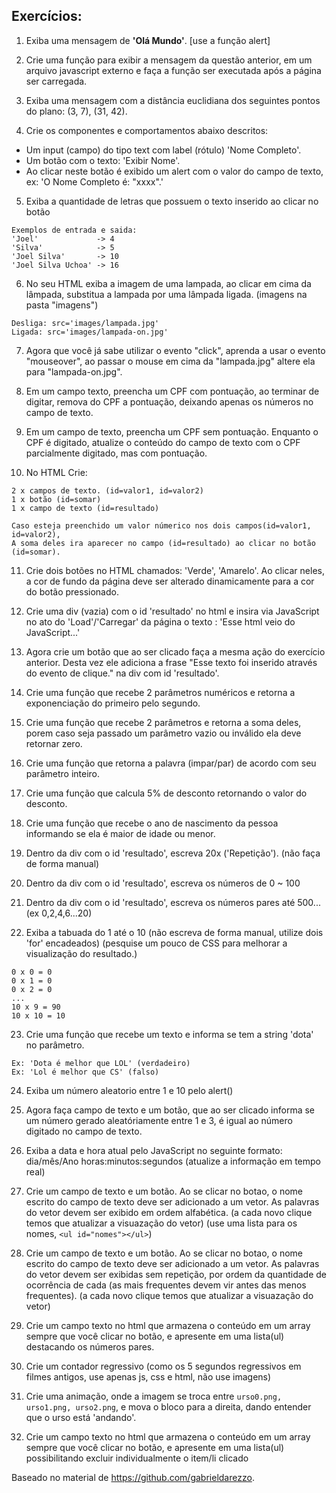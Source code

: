 ## Exercícios:
1. Exiba uma mensagem de **'Olá Mundo'**. [use a função alert]

2. Crie uma função para exibir a mensagem da questão anterior, em um arquivo javascript externo e
faça a função ser executada após a página ser carregada.

3. Exiba uma mensagem com a distância euclidiana dos seguintes pontos do plano: (3, 7), (31, 42).

4. Crie os componentes e comportamentos abaixo descritos:

  - Um input (campo) do tipo text com label (rótulo) 'Nome Completo'.
  - Um botão com o texto: 'Exibir Nome'.
  - Ao clicar neste botão é exibido um alert com o valor do campo de texto, ex:
  'O Nome Completo é: "xxxx".'

5. Exiba a quantidade de letras que possuem o texto inserido ao clicar no botão

```
Exemplos de entrada e saida:
'Joel'             -> 4
'Silva'            -> 5
'Joel Silva'       -> 10
'Joel Silva Uchoa' -> 16
```

6. No seu HTML exiba a imagem de uma lampada, ao clicar em cima da lâmpada,
substitua a lampada por uma lâmpada ligada. (imagens na pasta "imagens")

```
Desliga: src='images/lampada.jpg'
Ligada: src='images/lampada-on.jpg'
```

7. Agora que você já sabe utilizar o evento "click", aprenda a usar o evento
"mouseover", ao passar o mouse em cima da "lampada.jpg" altere ela para
"lampada-on.jpg".

8. Em um campo texto, preencha um CPF com pontuação, ao terminar de digitar, remova do CPF
a pontuação, deixando apenas os números no campo de texto.

9. Em um campo de texto, preencha um CPF sem pontuação. Enquanto o CPF é digitado, atualize
o conteúdo do campo de texto com o CPF parcialmente digitado, mas com pontuação.

10. No HTML Crie:

```
2 x campos de texto. (id=valor1, id=valor2)
1 x botão (id=somar)
1 x campo de texto (id=resultado)

Caso esteja preenchido um valor númerico nos dois campos(id=valor1, id=valor2), 
A soma deles ira aparecer no campo (id=resultado) ao clicar no botão (id=somar).
```

11. Crie dois botões no HTML chamados: 'Verde', 'Amarelo'. Ao clicar neles, a
cor de fundo da página deve ser alterado dinamicamente para a cor do botão pressionado.

12. Crie uma div (vazia) com o id 'resultado' no html e insira via JavaScript
no ato do 'Load'/'Carregar' da página o texto : 'Esse html veio do
JavaScript...'

13. Agora crie um botão que ao ser clicado faça a mesma ação do exercício
anterior. Desta vez ele adiciona a frase "Esse texto foi inserido através do evento de 
clique." na div com id 'resultado'.

14. Crie uma função que recebe 2 parâmetros numéricos e retorna a exponenciação do primeiro pelo segundo.

15. Crie uma função que recebe 2 parâmetros e retorna a soma deles, porem caso
seja passado um parâmetro vazio ou inválido ela deve retornar zero.

16. Crie uma função que retorna a palavra (impar/par) de acordo com seu
parâmetro inteiro.

17. Crie uma função que calcula 5% de desconto retornando o valor do desconto.

18. Crie uma função que recebe o ano de nascimento da pessoa informando se ela
é maior de idade ou menor.

19. Dentro da div com o id 'resultado', escreva 20x ('Repetição'). (não faça de
forma manual)

20. Dentro da div com o id 'resultado', escreva os números de 0 ~ 100

21. Dentro da div com o id 'resultado', escreva os números pares até 500...
(ex 0,2,4,6...20)

22. Exiba a tabuada do 1 até o 10 (não escreva de forma manual, utilize dois
'for' encadeados) (pesquise um pouco de CSS para melhorar a visualização do
resultado.)

```
0 x 0 = 0
0 x 1 = 0
0 x 2 = 0
...
10 x 9 = 90
10 x 10 = 10
```

23. Crie uma função que recebe um texto e informa se tem a string 'dota' no
parâmetro.

```
Ex: 'Dota é melhor que LOL' (verdadeiro)
Ex: 'Lol é melhor que CS' (falso)
```

24. Exiba um número aleatorio entre 1 e 10 pelo alert()

25. Agora faça campo de texto e um botão, que ao ser clicado informa se um
número gerado aleatóriamente entre 1 e 3, é igual ao número digitado no campo
de texto.

26. Exiba a data e hora atual pelo JavaScript no seguinte formato: dia/mês/Ano
horas:minutos:segundos (atualize a informação em tempo real)

27. Crie um campo de texto e um botão. Ao se clicar no botao, o nome escrito do
campo de texto deve ser adicionado a um vetor. As palavras do vetor devem ser
exibido em ordem alfabética. (a cada novo clique temos que atualizar a
visuazação do vetor) (use uma lista para os nomes, ```<ul id="nomes"></ul>```)

28. Crie um campo de texto e um botão. Ao se clicar no botao, o nome escrito do
campo de texto deve ser adicionado a um vetor. As palavras do vetor devem ser
exibidas sem repetição, por ordem da quantidade de ocorrência de cada (as mais
frequentes devem vir antes das menos frequentes). (a cada novo clique temos que
atualizar a visuazação do vetor) 

29. Crie um campo texto no html que armazena o conteúdo em um array sempre que
você clicar no botão, e apresente em uma lista(ul) destacando os números pares.

30. Crie um contador regressivo (como os 5 segundos regressivos em filmes
antigos, use apenas js, css e html, não use imagens)

31. Crie uma animação, onde a imagem se troca entre ```urso0.png, urso1.png,
urso2.png```, e mova o bloco para a direita, dando entender que o urso está
'andando'.

32. Crie um campo texto no html que armazena o conteúdo em um array sempre que
você clicar no botão, e apresente em uma lista(ul) possibilitando excluir
individualmente o item/li clicado


Baseado no material de https://github.com/gabrieldarezzo.
